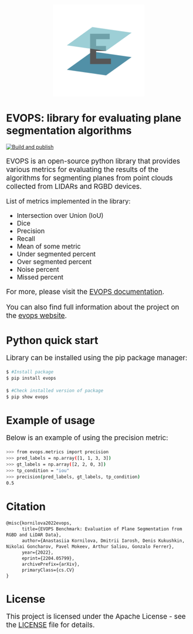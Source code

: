 <p align="center">
    <img src="./docs/_static/logo.png" width="250" height="250"/>
</p>

# EVOPS: library for evaluating plane segmentation algorithms
[![Build and publish](https://github.com/MobileRoboticsSkoltech/evops/actions/workflows/ci.yml/badge.svg)](https://github.com/MobileRoboticsSkoltech/evops/actions/workflows/ci.yml)

<p style="font-size: 14pt;">
     EVOPS is an open-source python library that provides various metrics for evaluating the results of the algorithms for segmenting planes from point clouds collected from LIDARs and RGBD devices.
</p>

<p style="font-size: 13pt;">
     List of metrics implemented in the library:
</p>

<ul style="font-size: 13pt;">
      <li>Intersection over Union (IoU)</li>
      <li>Dice </li>
      <li>Precision</li>
      <li>Recall</li>
      <li>Mean of some metric</li>
      <li>Under segmented percent</li>
      <li>Over segmented percent</li>
      <li>Noise percent</li>
      <li>Missed percent</li>
</ul>

<p style="font-size: 14pt;">
    For more, please visit the <a href="https://pmokeev.github.io/evops-page">EVOPS documentation</a>.
</p>
<p style="font-size: 14pt;">
    You can also find full information about the project on the <a href="https://evops.netlify.app/">evops website</a>.
</p>

# Python quick start

<p style="font-size: 14pt;">
     Library can be installed using the pip package manager:
</p>

```bash
$ #Install package
$ pip install evops

$ #Check installed version of package
$ pip show evops
```

# Example of usage

<p style="font-size: 14pt;">
    Below is an example of using the precision metric:
</p>

```bash
>>> from evops.metrics import precision
>>> pred_labels = np.array([1, 1, 3, 3])
>>> gt_labels = np.array([2, 2, 0, 3])
>>> tp_condition = "iou"
>>> precision(pred_labels, gt_labels, tp_condition)
0.5
```

# Citation
```
@misc{kornilova2022evops,
      title={EVOPS Benchmark: Evaluation of Plane Segmentation from RGBD and LiDAR Data},
      author={Anastasiia Kornilova, Dmitrii Iarosh, Denis Kukushkin, Nikolai Goncharov, Pavel Mokeev, Arthur Saliou, Gonzalo Ferrer},
      year={2022},
      eprint={2204.05799},
      archivePrefix={arXiv},
      primaryClass={cs.CV}
}
```

# License

<p style="font-size: 14pt;">
    This project is licensed under the Apache License - see the <a href="https://github.com/MobileRoboticsSkoltech/evops/blob/release/0.1/LICENSE">LICENSE</a> file for details.
</p>
